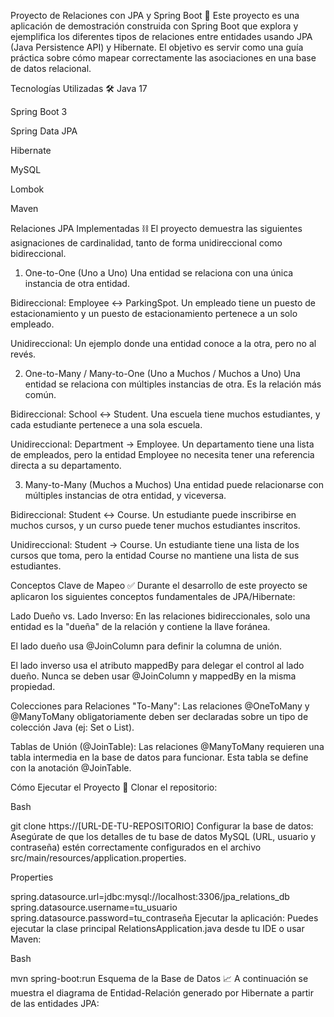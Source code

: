 Proyecto de Relaciones con JPA y Spring Boot 🚀
Este proyecto es una aplicación de demostración construida con Spring Boot que explora y ejemplifica los diferentes tipos de relaciones entre entidades usando JPA (Java Persistence API) y Hibernate. El objetivo es servir como una guía práctica sobre cómo mapear correctamente las asociaciones en una base de datos relacional.

Tecnologías Utilizadas 🛠️
Java 17

Spring Boot 3

Spring Data JPA

Hibernate

MySQL

Lombok

Maven

Relaciones JPA Implementadas ⛓️
El proyecto demuestra las siguientes asignaciones de cardinalidad, tanto de forma unidireccional como bidireccional.

1. One-to-One (Uno a Uno)
Una entidad se relaciona con una única instancia de otra entidad.

Bidireccional: Employee <-> ParkingSpot. Un empleado tiene un puesto de estacionamiento y un puesto de estacionamiento pertenece a un solo empleado.

Unidireccional: Un ejemplo donde una entidad conoce a la otra, pero no al revés.

2. One-to-Many / Many-to-One (Uno a Muchos / Muchos a Uno)
Una entidad se relaciona con múltiples instancias de otra. Es la relación más común.

Bidireccional: School <-> Student. Una escuela tiene muchos estudiantes, y cada estudiante pertenece a una sola escuela.

Unidireccional: Department -> Employee. Un departamento tiene una lista de empleados, pero la entidad Employee no necesita tener una referencia directa a su departamento.

3. Many-to-Many (Muchos a Muchos)
Una entidad puede relacionarse con múltiples instancias de otra entidad, y viceversa.

Bidireccional: Student <-> Course. Un estudiante puede inscribirse en muchos cursos, y un curso puede tener muchos estudiantes inscritos.

Unidireccional: Student -> Course. Un estudiante tiene una lista de los cursos que toma, pero la entidad Course no mantiene una lista de sus estudiantes.

Conceptos Clave de Mapeo ✅
Durante el desarrollo de este proyecto se aplicaron los siguientes conceptos fundamentales de JPA/Hibernate:

Lado Dueño vs. Lado Inverso: En las relaciones bidireccionales, solo una entidad es la "dueña" de la relación y contiene la llave foránea.

El lado dueño usa @JoinColumn para definir la columna de unión.

El lado inverso usa el atributo mappedBy para delegar el control al lado dueño. Nunca se deben usar @JoinColumn y mappedBy en la misma propiedad.

Colecciones para Relaciones "To-Many": Las relaciones @OneToMany y @ManyToMany obligatoriamente deben ser declaradas sobre un tipo de colección Java (ej: Set<Entity> o List<Entity>).

Tablas de Unión (@JoinTable): Las relaciones @ManyToMany requieren una tabla intermedia en la base de datos para funcionar. Esta tabla se define con la anotación @JoinTable.

Cómo Ejecutar el Proyecto 🏁
Clonar el repositorio:

Bash

git clone https://[URL-DE-TU-REPOSITORIO]
Configurar la base de datos:
Asegúrate de que los detalles de tu base de datos MySQL (URL, usuario y contraseña) estén correctamente configurados en el archivo src/main/resources/application.properties.

Properties

spring.datasource.url=jdbc:mysql://localhost:3306/jpa_relations_db
spring.datasource.username=tu_usuario
spring.datasource.password=tu_contraseña
Ejecutar la aplicación:
Puedes ejecutar la clase principal RelationsApplication.java desde tu IDE o usar Maven:

Bash

mvn spring-boot:run
Esquema de la Base de Datos 📈
A continuación se muestra el diagrama de Entidad-Relación generado por Hibernate a partir de las entidades JPA:
